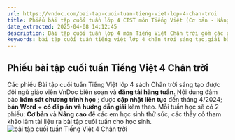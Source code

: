 ```yaml
---
url: https://vndoc.com/bai-tap-cuoi-tuan-tieng-viet-lop-4-chan-troi
title: Phiếu bài tập cuối tuần lớp 4 CTST môn Tiếng Việt (Cơ bản - Nâng cao)
date_extracted: 2025-04-08 14:12:45
description: Bài tập cuối tuần lớp 4 môn Tiếng Việt Chân trời gồm các phiếu bài tập có đáp án chi tiết bám sát nội dung chương trình học, được sắp xếp từ cơ bản đến nâng cao, giúp các em HS củng cố kiến thức môn Tiếng Việt lớp 4.
keywords: bài tập cuối tuần tiếng việt lớp 4 chân trời sáng tạo,giải bài tập tiếng việt lớp 4,bài tập cuối tuần lớp 4,bài tập tiếng việt lớp 4,phiếu bài tập cuối tuần lớp 4 môn tiếng việt,bài tập cuối tuần lớp 4 chân trời,phiếu bài tập cuối tuần lớp 4
---
```


## **Phiếu bài tập cuối tuần Tiếng Việt 4 Chân trời**
Các phiếu Bài tập cuối tuần Tiếng Việt lớp 4 sách Chân trời sáng tạo được đội ngũ giáo viên VnDoc biên soạn và **đăng tải hàng tuần**. Nội dung đảm bảo **bám sát chương trình học** ; được **cập nhật liên tục** đến tháng 4/2024; **bản Word** \+ **có đáp án và hướng dẫn giải** kèm theo.
Mỗi tuần học sẽ có 2 phiếu: **Cơ bản** và **Nâng cao** để các em học sinh thử sức; các thầy cô tham khảo làm tài liệu ra bài tập cuối tuần cho học sinh.
![bài tập cuối tuần Tiếng Việt 4 Chân trời](https://i.vdoc.vn/data/image/2023/08/02/bai-tap-cuoi-tuan-tieng-viet-4-chan-troi.jpg)
